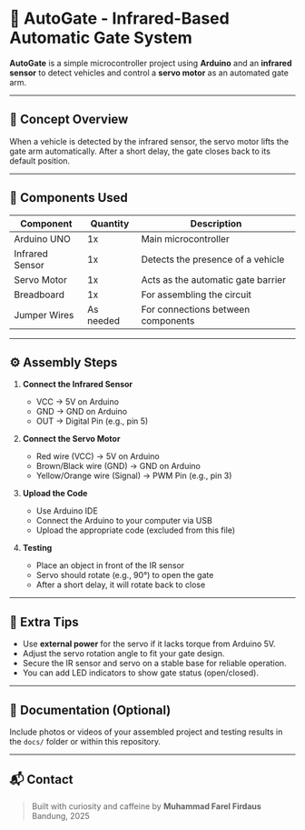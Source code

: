 # 🚗 AutoGate - Infrared-Based Automatic Gate System

**AutoGate** is a simple microcontroller project using **Arduino** and an **infrared sensor** to detect vehicles and control a **servo motor** as an automated gate arm.

---

## 🧠 Concept Overview

When a vehicle is detected by the infrared sensor, the servo motor lifts the gate arm automatically. After a short delay, the gate closes back to its default position.

---

## 🔧 Components Used

| Component        | Quantity | Description                            |
|------------------|----------|----------------------------------------|
| Arduino UNO      | 1x       | Main microcontroller                   |
| Infrared Sensor  | 1x       | Detects the presence of a vehicle      |
| Servo Motor      | 1x       | Acts as the automatic gate barrier     |
| Breadboard       | 1x       | For assembling the circuit             |
| Jumper Wires     | As needed| For connections between components     |

---

## ⚙️ Assembly Steps

1. **Connect the Infrared Sensor**
   - VCC → 5V on Arduino  
   - GND → GND on Arduino  
   - OUT → Digital Pin (e.g., pin 5)

2. **Connect the Servo Motor**
   - Red wire (VCC) → 5V on Arduino  
   - Brown/Black wire (GND) → GND on Arduino  
   - Yellow/Orange wire (Signal) → PWM Pin (e.g., pin 3)

3. **Upload the Code**
   - Use Arduino IDE  
   - Connect the Arduino to your computer via USB  
   - Upload the appropriate code (excluded from this file)

4. **Testing**
   - Place an object in front of the IR sensor  
   - Servo should rotate (e.g., 90°) to open the gate  
   - After a short delay, it will rotate back to close

---

## 🧪 Extra Tips

- Use **external power** for the servo if it lacks torque from Arduino 5V.
- Adjust the servo rotation angle to fit your gate design.
- Secure the IR sensor and servo on a stable base for reliable operation.
- You can add LED indicators to show gate status (open/closed).

---

## 📸 Documentation (Optional)

Include photos or videos of your assembled project and testing results in the `docs/` folder or within this repository.

---

## 📬 Contact

> Built with curiosity and caffeine by **Muhammad Farel Firdaus**  
> Bandung, 2025
